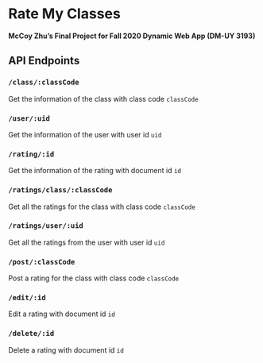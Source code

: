 # Rate My Classes

**McCoy Zhu’s Final Project for Fall 2020 Dynamic Web App (DM-UY 3193)**

## API Endpoints

### `/class/:classCode`

Get the information of the class with class code `classCode`

### `/user/:uid`

Get the information of the user with user id `uid`

### `/rating/:id`

Get the information of the rating with document id `id`

### `/ratings/class/:classCode`

Get all the ratings for the class with class code `classCode`

### `/ratings/user/:uid`

Get all the ratings from the user with user id `uid`

### `/post/:classCode`

Post a rating for the class with class code `classCode`

### `/edit/:id`

Edit a rating with document id `id`

### `/delete/:id`

Delete a rating with document id `id`
